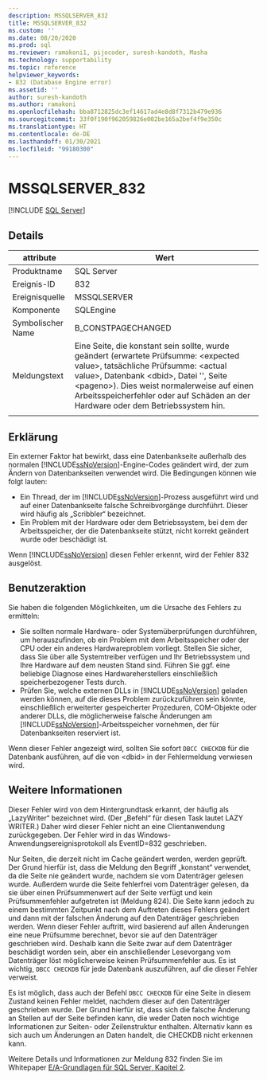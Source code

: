 ```yaml
---
description: MSSQLSERVER_832
title: MSSQLSERVER_832
ms.custom: ''
ms.date: 08/20/2020
ms.prod: sql
ms.reviewer: ramakoni1, pijocoder, suresh-kandoth, Masha
ms.technology: supportability
ms.topic: reference
helpviewer_keywords:
- 832 (Database Engine error)
ms.assetid: ''
author: suresh-kandoth
ms.author: ramakoni
ms.openlocfilehash: bba8712825dc3ef14617ad4e8d8f7312b479e936
ms.sourcegitcommit: 33f0f190f962059826e002be165a2bef4f9e350c
ms.translationtype: HT
ms.contentlocale: de-DE
ms.lasthandoff: 01/30/2021
ms.locfileid: "99180300"
---
```

# <a name="mssqlserver_832"></a>MSSQLSERVER_832
 [!INCLUDE [SQL Server](../../includes/applies-to-version/sqlserver.md)]

## <a name="details"></a>Details

|attribute|Wert|
|---|---|
|Produktname|SQL Server|
|Ereignis-ID|832|
|Ereignisquelle|MSSQLSERVER|
|Komponente|SQLEngine|
|Symbolischer Name|B_CONSTPAGECHANGED|
|Meldungstext|Eine Seite, die konstant sein sollte, wurde geändert (erwartete Prüfsumme: \<expected value>, tatsächliche Prüfsumme: \<actual value>, Datenbank \<dbid>, Datei \'<filename>', Seite \<pageno>). Dies weist normalerweise auf einen Arbeitsspeicherfehler oder auf Schäden an der Hardware oder dem Betriebssystem hin.|
||

## <a name="explanation"></a>Erklärung

Ein externer Faktor hat bewirkt, dass eine Datenbankseite außerhalb des normalen [!INCLUDE[ssNoVersion](../../includes/ssnoversion-md.md)]-Engine-Codes geändert wird, der zum Ändern von Datenbankseiten verwendet wird.  Die Bedingungen können wie folgt lauten:  

- Ein Thread, der im [!INCLUDE[ssNoVersion](../../includes/ssnoversion-md.md)]-Prozess ausgeführt wird und auf einer Datenbankseite falsche Schreibvorgänge durchführt. Dieser wird häufig als „Scribbler“ bezeichnet.
- Ein Problem mit der Hardware oder dem Betriebssystem, bei dem der Arbeitsspeicher, der die Datenbankseite stützt, nicht korrekt geändert wurde oder beschädigt ist.  

Wenn [!INCLUDE[ssNoVersion](../../includes/ssnoversion-md.md)] diesen Fehler erkennt, wird der Fehler 832 ausgelöst.

## <a name="user-action"></a>Benutzeraktion

Sie haben die folgenden Möglichkeiten, um die Ursache des Fehlers zu ermitteln:

- Sie sollten normale Hardware- oder Systemüberprüfungen durchführen, um herauszufinden, ob ein Problem mit dem Arbeitsspeicher oder der CPU oder ein anderes Hardwareproblem vorliegt. Stellen Sie sicher, dass Sie über alle Systemtreiber verfügen und Ihr Betriebssystem und Ihre Hardware auf dem neusten Stand sind. Führen Sie ggf. eine beliebige Diagnose eines Hardwareherstellers einschließlich speicherbezogener Tests durch.
- Prüfen Sie, welche externen DLLs in [!INCLUDE[ssNoVersion](../../includes/ssnoversion-md.md)] geladen werden können, auf die dieses Problem zurückzuführen sein könnte, einschließlich erweiterter gespeicherter Prozeduren, COM-Objekte oder anderer DLLs, die möglicherweise falsche Änderungen am [!INCLUDE[ssNoVersion](../../includes/ssnoversion-md.md)]-Arbeitsspeicher vornehmen, der für Datenbankseiten reserviert ist.  

Wenn dieser Fehler angezeigt wird, sollten Sie sofort `DBCC CHECKDB` für die Datenbank ausführen, auf die von \<dbid> in der Fehlermeldung verwiesen wird.

## <a name="more-information"></a>Weitere Informationen

Dieser Fehler wird von dem Hintergrundtask erkannt, der häufig als „LazyWriter“ bezeichnet wird. (Der „Befehl“ für diesen Task lautet LAZY WRITER.) Daher wird dieser Fehler nicht an eine Clientanwendung zurückgegeben. Der Fehler wird in das Windows-Anwendungsereignisprotokoll als EventID=832 geschrieben.  

Nur Seiten, die derzeit nicht im Cache geändert werden, werden geprüft. Der Grund hierfür ist, dass die Meldung den Begriff „konstant“ verwendet, da die Seite nie geändert wurde, nachdem sie vom Datenträger gelesen wurde. Außerdem wurde die Seite fehlerfrei vom Datenträger gelesen, da sie über einen Prüfsummenwert auf der Seite verfügt und kein Prüfsummenfehler aufgetreten ist (Meldung 824). Die Seite kann jedoch zu einem bestimmten Zeitpunkt nach dem Auftreten dieses Fehlers geändert und dann mit der falschen Änderung auf den Datenträger geschrieben werden. Wenn dieser Fehler auftritt, wird basierend auf allen Änderungen eine neue Prüfsumme berechnet, bevor sie auf den Datenträger geschrieben wird. Deshalb kann die Seite zwar auf dem Datenträger beschädigt worden sein, aber ein anschließender Lesevorgang vom Datenträger löst möglicherweise keinen Prüfsummenfehler aus. Es ist wichtig, `DBCC CHECKDB` für jede Datenbank auszuführen, auf die dieser Fehler verweist.  

Es ist möglich, dass auch der Befehl `DBCC CHECKDB` für eine Seite in diesem Zustand keinen Fehler meldet, nachdem dieser auf den Datenträger geschrieben wurde. Der Grund hierfür ist, dass sich die falsche Änderung an Stellen auf der Seite befinden kann, die weder Daten noch wichtige Informationen zur Seiten- oder Zeilenstruktur enthalten. Alternativ kann es sich auch um Änderungen an Daten handelt, die CHECKDB nicht erkennen kann.  

Weitere Details und Informationen zur Meldung 832 finden Sie im Whitepaper [E/A-Grundlagen für SQL Server, Kapitel 2](/previous-versions/sql/sql-server-2005/administrator/cc917726(v=technet.10)).